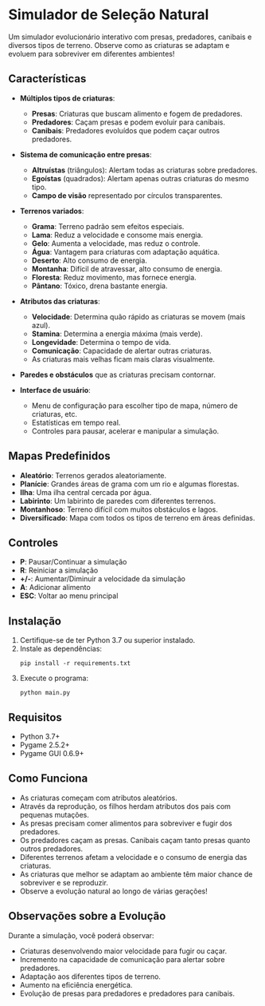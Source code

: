 # Simulador de Seleção Natural

Um simulador evolucionário interativo com presas, predadores, canibais e diversos tipos de terreno. Observe como as criaturas se adaptam e evoluem para sobreviver em diferentes ambientes!

## Características

- **Múltiplos tipos de criaturas**:
  - **Presas**: Criaturas que buscam alimento e fogem de predadores.
  - **Predadores**: Caçam presas e podem evoluir para canibais.
  - **Canibais**: Predadores evoluídos que podem caçar outros predadores.

- **Sistema de comunicação entre presas**:
  - **Altruístas** (triângulos): Alertam todas as criaturas sobre predadores.
  - **Egoístas** (quadrados): Alertam apenas outras criaturas do mesmo tipo.
  - **Campo de visão** representado por círculos transparentes.

- **Terrenos variados**:
  - **Grama**: Terreno padrão sem efeitos especiais.
  - **Lama**: Reduz a velocidade e consome mais energia.
  - **Gelo**: Aumenta a velocidade, mas reduz o controle.
  - **Água**: Vantagem para criaturas com adaptação aquática.
  - **Deserto**: Alto consumo de energia.
  - **Montanha**: Difícil de atravessar, alto consumo de energia.
  - **Floresta**: Reduz movimento, mas fornece energia.
  - **Pântano**: Tóxico, drena bastante energia.

- **Atributos das criaturas**:
  - **Velocidade**: Determina quão rápido as criaturas se movem (mais azul).
  - **Stamina**: Determina a energia máxima (mais verde).
  - **Longevidade**: Determina o tempo de vida.
  - **Comunicação**: Capacidade de alertar outras criaturas.
  - As criaturas mais velhas ficam mais claras visualmente.

- **Paredes e obstáculos** que as criaturas precisam contornar.

- **Interface de usuário**:
  - Menu de configuração para escolher tipo de mapa, número de criaturas, etc.
  - Estatísticas em tempo real.
  - Controles para pausar, acelerar e manipular a simulação.

## Mapas Predefinidos

- **Aleatório**: Terrenos gerados aleatoriamente.
- **Planície**: Grandes áreas de grama com um rio e algumas florestas.
- **Ilha**: Uma ilha central cercada por água.
- **Labirinto**: Um labirinto de paredes com diferentes terrenos.
- **Montanhoso**: Terreno difícil com muitos obstáculos e lagos.
- **Diversificado**: Mapa com todos os tipos de terreno em áreas definidas.

## Controles

- **P**: Pausar/Continuar a simulação
- **R**: Reiniciar a simulação
- **+/-**: Aumentar/Diminuir a velocidade da simulação
- **A**: Adicionar alimento
- **ESC**: Voltar ao menu principal

## Instalação

1. Certifique-se de ter Python 3.7 ou superior instalado.
2. Instale as dependências:
   ```
   pip install -r requirements.txt
   ```
3. Execute o programa:
   ```
   python main.py
   ```

## Requisitos

- Python 3.7+
- Pygame 2.5.2+
- Pygame GUI 0.6.9+

## Como Funciona

- As criaturas começam com atributos aleatórios.
- Através da reprodução, os filhos herdam atributos dos pais com pequenas mutações.
- As presas precisam comer alimentos para sobreviver e fugir dos predadores.
- Os predadores caçam as presas. Canibais caçam tanto presas quanto outros predadores.
- Diferentes terrenos afetam a velocidade e o consumo de energia das criaturas.
- As criaturas que melhor se adaptam ao ambiente têm maior chance de sobreviver e se reproduzir.
- Observe a evolução natural ao longo de várias gerações!

## Observações sobre a Evolução

Durante a simulação, você poderá observar:
- Criaturas desenvolvendo maior velocidade para fugir ou caçar.
- Incremento na capacidade de comunicação para alertar sobre predadores.
- Adaptação aos diferentes tipos de terreno.
- Aumento na eficiência energética.
- Evolução de presas para predadores e predadores para canibais.

